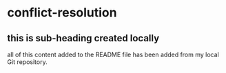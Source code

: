 # conflict-resolution

## this is sub-heading created locally

all of this content added to the README file has been added from my local Git repository.
